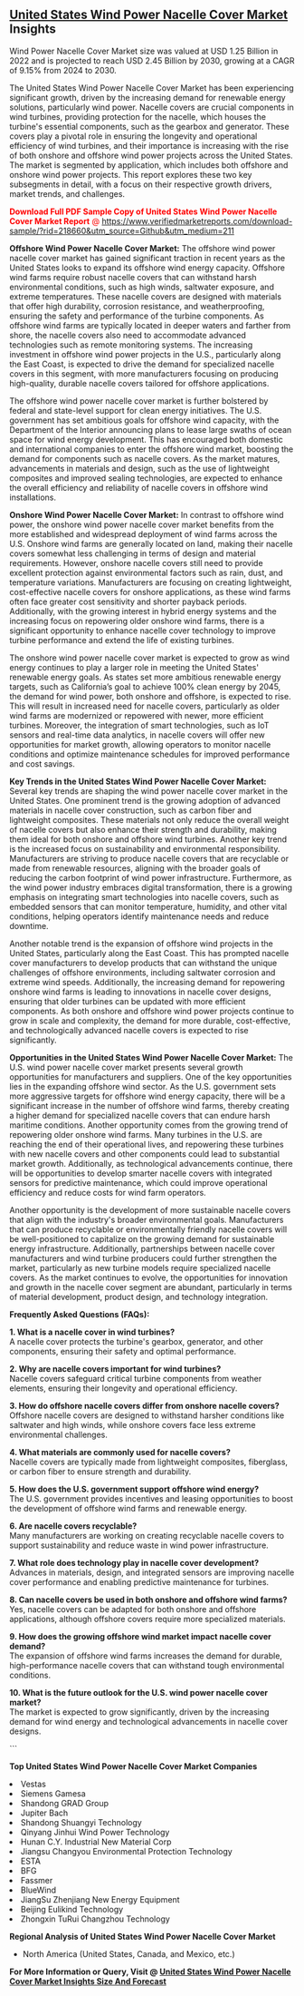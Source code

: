 <h2><a href="https://www.verifiedmarketreports.com/download-sample/?rid=218660&amp;utm_source=Github&amp;utm_medium=211" target="_blank">United States Wind Power Nacelle Cover Market</a> Insights</h2><p>Wind Power Nacelle Cover Market size was valued at USD 1.25 Billion in 2022 and is projected to reach USD 2.45 Billion by 2030, growing at a CAGR of 9.15% from 2024 to 2030.</p><p><p>The United States Wind Power Nacelle Cover Market has been experiencing significant growth, driven by the increasing demand for renewable energy solutions, particularly wind power. Nacelle covers are crucial components in wind turbines, providing protection for the nacelle, which houses the turbine's essential components, such as the gearbox and generator. These covers play a pivotal role in ensuring the longevity and operational efficiency of wind turbines, and their importance is increasing with the rise of both onshore and offshore wind power projects across the United States. The market is segmented by application, which includes both offshore and onshore wind power projects. This report explores these two key subsegments in detail, with a focus on their respective growth drivers, market trends, and challenges. <br> <p><span class=""><span style="color: #ff0000;"><strong>Download Full PDF Sample Copy of United States Wind Power Nacelle Cover Market Report</strong> @ </span><a href="https://www.verifiedmarketreports.com/download-sample/?rid=218660&amp;utm_source=Github&amp;utm_medium=211" target="_blank">https://www.verifiedmarketreports.com/download-sample/?rid=218660&amp;utm_source=Github&amp;utm_medium=211</a></span></p></p><p><strong>Offshore Wind Power Nacelle Cover Market:</strong> The offshore wind power nacelle cover market has gained significant traction in recent years as the United States looks to expand its offshore wind energy capacity. Offshore wind farms require robust nacelle covers that can withstand harsh environmental conditions, such as high winds, saltwater exposure, and extreme temperatures. These nacelle covers are designed with materials that offer high durability, corrosion resistance, and weatherproofing, ensuring the safety and performance of the turbine components. As offshore wind farms are typically located in deeper waters and farther from shore, the nacelle covers also need to accommodate advanced technologies such as remote monitoring systems. The increasing investment in offshore wind power projects in the U.S., particularly along the East Coast, is expected to drive the demand for specialized nacelle covers in this segment, with more manufacturers focusing on producing high-quality, durable nacelle covers tailored for offshore applications.<p>The offshore wind power nacelle cover market is further bolstered by federal and state-level support for clean energy initiatives. The U.S. government has set ambitious goals for offshore wind capacity, with the Department of the Interior announcing plans to lease large swaths of ocean space for wind energy development. This has encouraged both domestic and international companies to enter the offshore wind market, boosting the demand for components such as nacelle covers. As the market matures, advancements in materials and design, such as the use of lightweight composites and improved sealing technologies, are expected to enhance the overall efficiency and reliability of nacelle covers in offshore wind installations.</p><p><strong>Onshore Wind Power Nacelle Cover Market:</strong> In contrast to offshore wind power, the onshore wind power nacelle cover market benefits from the more established and widespread deployment of wind farms across the U.S. Onshore wind farms are generally located on land, making their nacelle covers somewhat less challenging in terms of design and material requirements. However, onshore nacelle covers still need to provide excellent protection against environmental factors such as rain, dust, and temperature variations. Manufacturers are focusing on creating lightweight, cost-effective nacelle covers for onshore applications, as these wind farms often face greater cost sensitivity and shorter payback periods. Additionally, with the growing interest in hybrid energy systems and the increasing focus on repowering older onshore wind farms, there is a significant opportunity to enhance nacelle cover technology to improve turbine performance and extend the life of existing turbines.<p>The onshore wind power nacelle cover market is expected to grow as wind energy continues to play a larger role in meeting the United States' renewable energy goals. As states set more ambitious renewable energy targets, such as California’s goal to achieve 100% clean energy by 2045, the demand for wind power, both onshore and offshore, is expected to rise. This will result in increased need for nacelle covers, particularly as older wind farms are modernized or repowered with newer, more efficient turbines. Moreover, the integration of smart technologies, such as IoT sensors and real-time data analytics, in nacelle covers will offer new opportunities for market growth, allowing operators to monitor nacelle conditions and optimize maintenance schedules for improved performance and cost savings.</p><p><strong>Key Trends in the United States Wind Power Nacelle Cover Market:</strong> Several key trends are shaping the wind power nacelle cover market in the United States. One prominent trend is the growing adoption of advanced materials in nacelle cover construction, such as carbon fiber and lightweight composites. These materials not only reduce the overall weight of nacelle covers but also enhance their strength and durability, making them ideal for both onshore and offshore wind turbines. Another key trend is the increased focus on sustainability and environmental responsibility. Manufacturers are striving to produce nacelle covers that are recyclable or made from renewable resources, aligning with the broader goals of reducing the carbon footprint of wind power infrastructure. Furthermore, as the wind power industry embraces digital transformation, there is a growing emphasis on integrating smart technologies into nacelle covers, such as embedded sensors that can monitor temperature, humidity, and other vital conditions, helping operators identify maintenance needs and reduce downtime.<p>Another notable trend is the expansion of offshore wind projects in the United States, particularly along the East Coast. This has prompted nacelle cover manufacturers to develop products that can withstand the unique challenges of offshore environments, including saltwater corrosion and extreme wind speeds. Additionally, the increasing demand for repowering onshore wind farms is leading to innovations in nacelle cover designs, ensuring that older turbines can be updated with more efficient components. As both onshore and offshore wind power projects continue to grow in scale and complexity, the demand for more durable, cost-effective, and technologically advanced nacelle covers is expected to rise significantly.</p><p><strong>Opportunities in the United States Wind Power Nacelle Cover Market:</strong> The U.S. wind power nacelle cover market presents several growth opportunities for manufacturers and suppliers. One of the key opportunities lies in the expanding offshore wind sector. As the U.S. government sets more aggressive targets for offshore wind energy capacity, there will be a significant increase in the number of offshore wind farms, thereby creating a higher demand for specialized nacelle covers that can endure harsh maritime conditions. Another opportunity comes from the growing trend of repowering older onshore wind farms. Many turbines in the U.S. are reaching the end of their operational lives, and repowering these turbines with new nacelle covers and other components could lead to substantial market growth. Additionally, as technological advancements continue, there will be opportunities to develop smarter nacelle covers with integrated sensors for predictive maintenance, which could improve operational efficiency and reduce costs for wind farm operators.<p>Another opportunity is the development of more sustainable nacelle covers that align with the industry's broader environmental goals. Manufacturers that can produce recyclable or environmentally friendly nacelle covers will be well-positioned to capitalize on the growing demand for sustainable energy infrastructure. Additionally, partnerships between nacelle cover manufacturers and wind turbine producers could further strengthen the market, particularly as new turbine models require specialized nacelle covers. As the market continues to evolve, the opportunities for innovation and growth in the nacelle cover segment are abundant, particularly in terms of material development, product design, and technology integration.</p><p><strong>Frequently Asked Questions (FAQs):</strong></p><p><strong>1. What is a nacelle cover in wind turbines?</strong><br> A nacelle cover protects the turbine's gearbox, generator, and other components, ensuring their safety and optimal performance. </p><p><strong>2. Why are nacelle covers important for wind turbines?</strong><br> Nacelle covers safeguard critical turbine components from weather elements, ensuring their longevity and operational efficiency. </p><p><strong>3. How do offshore nacelle covers differ from onshore nacelle covers?</strong><br> Offshore nacelle covers are designed to withstand harsher conditions like saltwater and high winds, while onshore covers face less extreme environmental challenges. </p><p><strong>4. What materials are commonly used for nacelle covers?</strong><br> Nacelle covers are typically made from lightweight composites, fiberglass, or carbon fiber to ensure strength and durability. </p><p><strong>5. How does the U.S. government support offshore wind energy?</strong><br> The U.S. government provides incentives and leasing opportunities to boost the development of offshore wind farms and renewable energy. </p><p><strong>6. Are nacelle covers recyclable?</strong><br> Many manufacturers are working on creating recyclable nacelle covers to support sustainability and reduce waste in wind power infrastructure. </p><p><strong>7. What role does technology play in nacelle cover development?</strong><br> Advances in materials, design, and integrated sensors are improving nacelle cover performance and enabling predictive maintenance for turbines. </p><p><strong>8. Can nacelle covers be used in both onshore and offshore wind farms?</strong><br> Yes, nacelle covers can be adapted for both onshore and offshore applications, although offshore covers require more specialized materials. </p><p><strong>9. How does the growing offshore wind market impact nacelle cover demand?</strong><br> The expansion of offshore wind farms increases the demand for durable, high-performance nacelle covers that can withstand tough environmental conditions. </p><p><strong>10. What is the future outlook for the U.S. wind power nacelle cover market?</strong><br> The market is expected to grow significantly, driven by the increasing demand for wind energy and technological advancements in nacelle cover designs.</p>```</p><p><strong>Top United States Wind Power Nacelle Cover Market Companies</strong></p><div data-test-id=""><p><li>Vestas</li><li> Siemens Gamesa</li><li> Shandong GRAD Group</li><li> Jupiter Bach</li><li> Shandong Shuangyi Technology</li><li> Qinyang Jinhui Wind Power Technology</li><li> Hunan C.Y. Industrial New Material Corp</li><li> Jiangsu Changyou Environmental Protection Technology</li><li> ESTA</li><li> BFG</li><li> Fassmer</li><li> BlueWind</li><li> JiangSu Zhenjiang New Energy Equipment</li><li> Beijing Eulikind Technology</li><li> Zhongxin TuRui Changzhou Technology</li></p><div><strong>Regional Analysis of&nbsp;United States Wind Power Nacelle Cover Market</strong></div><ul><li dir="ltr"><p dir="ltr">North America&nbsp;(United States, Canada, and Mexico, etc.)</p></li></ul><p><strong>For More Information or Query, Visit @&nbsp;</strong><strong><a href="https://www.verifiedmarketreports.com/product/wind-power-nacelle-cover-market/?utm_source=Github&amp;utm_medium=211" target="_blank">United States Wind Power Nacelle Cover Market Insights Size And Forecast</a></strong></p></div>
